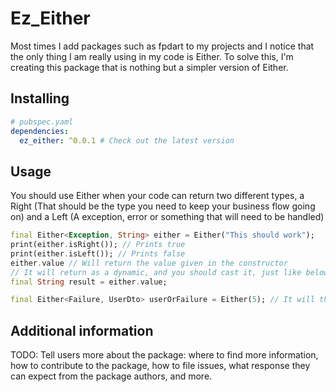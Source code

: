 # Ez_Either

Most times I add packages such as fpdart to my projects and I notice that the only thing I am really using in my code is Either. To solve this, I'm creating this package that is nothing but a simpler version of Either.

## Installing

```yaml
# pubspec.yaml
dependencies:
  ez_either: ^0.0.1 # Check out the latest version
```

## Usage

You should use Either when your code can return two different types, a Right (That should be the type you need to keep your business flow going on) and a Left (A exception, error or something that will need to be handled)

```dart
final Either<Exception, String> either = Either("This should work");
print(either.isRight()); // Prints true
print(either.isLeft()); // Prints false
either.value // Will return the value given in the constructor
// It will return as a dynamic, and you should cast it, just like below
final String result = either.value;
```

```dart
final Either<Failure, UserDto> userOrFailure = Either(5); // It will throw an exception, you can only give values declared as either Left or Right
```

## Additional information

TODO: Tell users more about the package: where to find more information, how to 
contribute to the package, how to file issues, what response they can expect 
from the package authors, and more.

